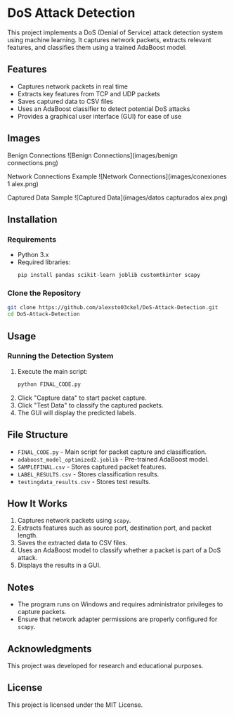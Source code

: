 # DoS Attack Detection

This project implements a DoS (Denial of Service) attack detection system using machine learning. It captures network packets, extracts relevant features, and classifies them using a trained AdaBoost model.

## Features
- Captures network packets in real time
- Extracts key features from TCP and UDP packets
- Saves captured data to CSV files
- Uses an AdaBoost classifier to detect potential DoS attacks
- Provides a graphical user interface (GUI) for ease of use

## Images
Benign Connections
![Benign Connections](images/benign connections.png)

Network Connections Example
![Network Connections](images/conexiones 1 alex.png)

Captured Data Sample
![Captured Data](images/datos capturados alex.png)

## Installation

### Requirements
- Python 3.x
- Required libraries:
  ```sh
  pip install pandas scikit-learn joblib customtkinter scapy
  ```

### Clone the Repository
```sh
git clone https://github.com/alexsto03ckel/DoS-Attack-Detection.git
cd DoS-Attack-Detection
```

## Usage

### Running the Detection System
1. Execute the main script:
   ```sh
   python FINAL_CODE.py
   ```
2. Click "Capture data" to start packet capture.
3. Click "Test Data" to classify the captured packets.
4. The GUI will display the predicted labels.

## File Structure
- `FINAL_CODE.py` - Main script for packet capture and classification.
- `adaboost_model_optimized2.joblib` - Pre-trained AdaBoost model.
- `SAMPLEFINAL.csv` - Stores captured packet features.
- `LABEL_RESULTS.csv` - Stores classification results.
- `testingdata_results.csv` - Stores test results.

## How It Works
1. Captures network packets using `scapy`.
2. Extracts features such as source port, destination port, and packet length.
3. Saves the extracted data to CSV files.
4. Uses an AdaBoost model to classify whether a packet is part of a DoS attack.
5. Displays the results in a GUI.

## Notes
- The program runs on Windows and requires administrator privileges to capture packets.
- Ensure that network adapter permissions are properly configured for `scapy`.

## Acknowledgments
This project was developed for research and educational purposes.

## License
This project is licensed under the MIT License.
